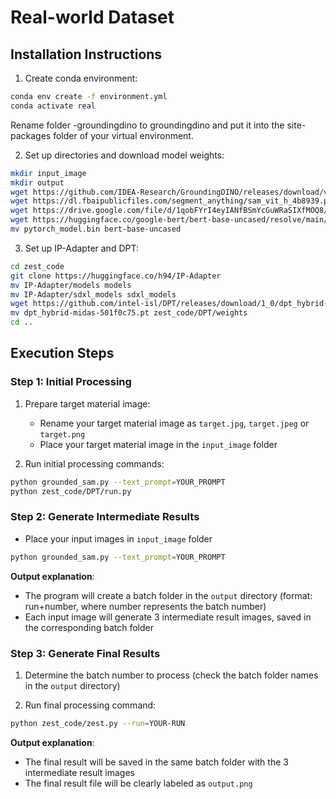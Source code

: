 # Real-world Dataset

## Installation Instructions

1. Create conda environment:
```bash
conda env create -f environment.yml
conda activate real
```
Rename folder -groundingdino to groundingdino and put it into the site-packages folder of your virtual environment.

2. Set up directories and download model weights:
```bash
mkdir input_image
mkdir output
wget https://github.com/IDEA-Research/GroundingDINO/releases/download/v0.1.0-alpha/groundingdino_swint_ogc.pth
wget https://dl.fbaipublicfiles.com/segment_anything/sam_vit_h_4b8939.pth
wget https://drive.google.com/file/d/1qobFYrI4eyIANfBSmYcGuWRaSIXfMOQ8/view?usp=sharing
wget https://huggingface.co/google-bert/bert-base-uncased/resolve/main/pytorch_model.bin?download=true
mv pytorch_model.bin bert-base-uncased
```

3. Set up IP-Adapter and DPT:
```bash
cd zest_code
git clone https://huggingface.co/h94/IP-Adapter
mv IP-Adapter/models models
mv IP-Adapter/sdxl_models sdxl_models
wget https://github.com/intel-isl/DPT/releases/download/1_0/dpt_hybrid-midas-501f0c75.pt
mv dpt_hybrid-midas-501f0c75.pt zest_code/DPT/weights
cd ..
```

## Execution Steps

### Step 1: Initial Processing
1. Prepare target material image:
   - Rename your target material image as `target.jpg`, `target.jpeg` or `target.png`
   - Place your target material image in the `input_image` folder

2. Run initial processing commands:
```bash
python grounded_sam.py --text_prompt=YOUR_PROMPT
python zest_code/DPT/run.py
```

### Step 2: Generate Intermediate Results
- Place your input images in `input_image` folder
```bash
python grounded_sam.py --text_prompt=YOUR_PROMPT
```
**Output explanation**: 
- The program will create a batch folder in the `output` directory (format: run+number, where number represents the batch number)
- Each input image will generate 3 intermediate result images, saved in the corresponding batch folder

### Step 3: Generate Final Results
1. Determine the batch number to process (check the batch folder names in the `output` directory)

2. Run final processing command:
```bash
python zest_code/zest.py --run=YOUR-RUN
```
**Output explanation**: 
- The final result will be saved in the same batch folder with the 3 intermediate result images
- The final result file will be clearly labeled as `output.png`
